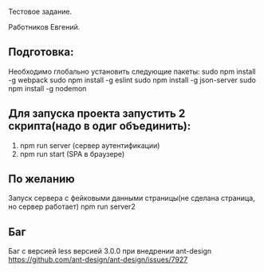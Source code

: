 Тестовое задание.

Работников Евгений.

## Подготовка:
Необходимо глобально установить следующие пакеты:
sudo npm install -g webpack
sudo npm install -g eslint
sudo npm install -g json-server 
sudo npm install -g nodemon

## Для запуска проекта запустить 2 скрипта(надо в одиг объединить):
1) npm run server  (сервер аутентификации)
2) npm run start   (SPA в браузере)


## По желанию
Запуск сервера с фейковыми данными страницы(не сделана страница, но сервер работает)
npm run server2


## Баг
Баг с версией less версией 3.0.0 при внедрении ant-design
https://github.com/ant-design/ant-design/issues/7927
